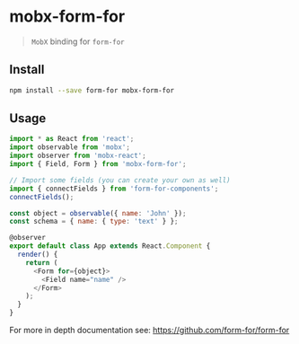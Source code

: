 # mobx-form-for

> `MobX` binding for `form-for`

## Install

```sh
npm install --save form-for mobx-form-for
```

## Usage

```js
import * as React from 'react';
import observable from 'mobx';
import observer from 'mobx-react';
import { Field, Form } from 'mobx-form-for';

// Import some fields (you can create your own as well)
import { connectFields } from 'form-for-components';
connectFields();

const object = observable({ name: 'John' });
const schema = { name: { type: 'text' } };

@observer
export default class App extends React.Component {
  render() {
    return (
      <Form for={object}>
        <Field name="name" />
      </Form>
    );
  }
}
```

For more in depth documentation see: https://github.com/form-for/form-for
